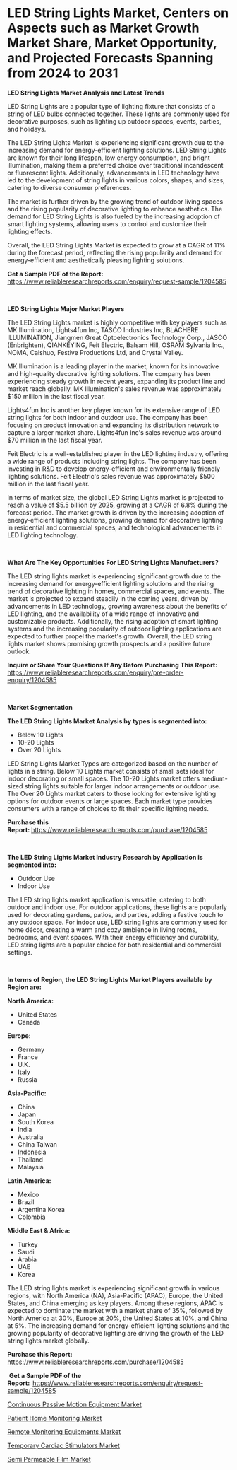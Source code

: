 <p><h1>LED String Lights Market, Centers on Aspects such as Market Growth Market Share, Market Opportunity, and Projected Forecasts Spanning from 2024 to 2031</h1></p><p><strong>LED String Lights Market Analysis and Latest Trends</strong></p>
<p><p>LED String Lights are a popular type of lighting fixture that consists of a string of LED bulbs connected together. These lights are commonly used for decorative purposes, such as lighting up outdoor spaces, events, parties, and holidays.</p><p>The LED String Lights Market is experiencing significant growth due to the increasing demand for energy-efficient lighting solutions. LED String Lights are known for their long lifespan, low energy consumption, and bright illumination, making them a preferred choice over traditional incandescent or fluorescent lights. Additionally, advancements in LED technology have led to the development of string lights in various colors, shapes, and sizes, catering to diverse consumer preferences.</p><p>The market is further driven by the growing trend of outdoor living spaces and the rising popularity of decorative lighting to enhance aesthetics. The demand for LED String Lights is also fueled by the increasing adoption of smart lighting systems, allowing users to control and customize their lighting effects.</p><p>Overall, the LED String Lights Market is expected to grow at a CAGR of 11% during the forecast period, reflecting the rising popularity and demand for energy-efficient and aesthetically pleasing lighting solutions.</p></p>
<p><strong>Get a Sample PDF of the Report:&nbsp;</strong> <a href="https://www.reliableresearchreports.com/enquiry/request-sample/1204585">https://www.reliableresearchreports.com/enquiry/request-sample/1204585</a></p>
<p>&nbsp;</p>
<p><strong>LED String Lights Major Market Players</strong></p>
<p><p>The LED String Lights market is highly competitive with key players such as MK Illumination, Lights4fun Inc, TASCO Industries Inc, BLACHERE ILLUMINATION, Jiangmen Great Optoelectronics Technology Corp., JASCO (Enbrighten), QIANKEYING, Feit Electric, Balsam Hill, OSRAM Sylvania Inc., NOMA, Caishuo, Festive Productions Ltd, and Crystal Valley.</p><p>MK Illumination is a leading player in the market, known for its innovative and high-quality decorative lighting solutions. The company has been experiencing steady growth in recent years, expanding its product line and market reach globally. MK Illumination's sales revenue was approximately $150 million in the last fiscal year.</p><p>Lights4fun Inc is another key player known for its extensive range of LED string lights for both indoor and outdoor use. The company has been focusing on product innovation and expanding its distribution network to capture a larger market share. Lights4fun Inc's sales revenue was around $70 million in the last fiscal year.</p><p>Feit Electric is a well-established player in the LED lighting industry, offering a wide range of products including string lights. The company has been investing in R&D to develop energy-efficient and environmentally friendly lighting solutions. Feit Electric's sales revenue was approximately $500 million in the last fiscal year.</p><p>In terms of market size, the global LED String Lights market is projected to reach a value of $5.5 billion by 2025, growing at a CAGR of 6.8% during the forecast period. The market growth is driven by the increasing adoption of energy-efficient lighting solutions, growing demand for decorative lighting in residential and commercial spaces, and technological advancements in LED lighting technology.</p></p>
<p>&nbsp;</p>
<p><strong>What Are The Key Opportunities For LED String Lights Manufacturers?</strong></p>
<p><p>The LED string lights market is experiencing significant growth due to the increasing demand for energy-efficient lighting solutions and the rising trend of decorative lighting in homes, commercial spaces, and events. The market is projected to expand steadily in the coming years, driven by advancements in LED technology, growing awareness about the benefits of LED lighting, and the availability of a wide range of innovative and customizable products. Additionally, the rising adoption of smart lighting systems and the increasing popularity of outdoor lighting applications are expected to further propel the market's growth. Overall, the LED string lights market shows promising growth prospects and a positive future outlook.</p></p>
<p><strong>Inquire or Share Your Questions If Any Before Purchasing This Report:</strong> <a href="https://www.reliableresearchreports.com/enquiry/pre-order-enquiry/1204585">https://www.reliableresearchreports.com/enquiry/pre-order-enquiry/1204585</a></p>
<p>&nbsp;</p>
<p><strong>Market Segmentation</strong></p>
<p><strong>The LED String Lights Market Analysis by types is segmented into:</strong></p>
<p><ul><li>Below 10 Lights</li><li>10-20 Lights</li><li>Over 20 Lights</li></ul></p>
<p><p>LED String Lights Market Types are categorized based on the number of lights in a string. Below 10 Lights market consists of small sets ideal for indoor decorating or small spaces. The 10-20 Lights market offers medium-sized string lights suitable for larger indoor arrangements or outdoor use. The Over 20 Lights market caters to those looking for extensive lighting options for outdoor events or large spaces. Each market type provides consumers with a range of choices to fit their specific lighting needs.</p></p>
<p><strong>Purchase this Report:&nbsp;</strong><a href="https://www.reliableresearchreports.com/purchase/1204585">https://www.reliableresearchreports.com/purchase/1204585</a></p>
<p>&nbsp;</p>
<p><strong>The LED String Lights Market Industry Research by Application is segmented into:</strong></p>
<p><ul><li>Outdoor Use</li><li>Indoor Use</li></ul></p>
<p><p>The LED string lights market application is versatile, catering to both outdoor and indoor use. For outdoor applications, these lights are popularly used for decorating gardens, patios, and parties, adding a festive touch to any outdoor space. For indoor use, LED string lights are commonly used for home décor, creating a warm and cozy ambience in living rooms, bedrooms, and event spaces. With their energy efficiency and durability, LED string lights are a popular choice for both residential and commercial settings.</p></p>
<p>&nbsp;</p>
<p><strong>In terms of Region, the LED String Lights Market Players available by Region are:</strong></p>
<p>
    <p> <strong> North America: </strong>
        <ul>
            <li>United States</li>
            <li>Canada</li>
        </ul>
        </p> 
    <p> <strong> Europe: </strong>
        <ul>
            <li>Germany</li>
            <li>France</li>
            <li>U.K.</li>
            <li>Italy</li>
            <li>Russia</li>
        </ul>
        </p> 
    <p> <strong> Asia-Pacific: </strong>
        <ul>
            <li>China</li>
            <li>Japan</li>
            <li>South Korea</li>
            <li>India</li>
            <li>Australia</li>
            <li>China Taiwan</li>
            <li>Indonesia</li>
            <li>Thailand</li>
            <li>Malaysia</li>
        </ul>
        </p> 
    <p> <strong> Latin America: </strong>
        <ul>
            <li>Mexico</li>
            <li>Brazil</li>
            <li>Argentina Korea</li>
            <li>Colombia</li>
        </ul>
        </p> 
    <p> <strong> Middle East & Africa: </strong>
        <ul>
            <li>Turkey</li>
            <li>Saudi</li>
            <li>Arabia</li>
            <li>UAE</li>
            <li>Korea</li>
        </ul>
    </p>
    </p>
<p><p>The LED string lights market is experiencing significant growth in various regions, with North America (NA), Asia-Pacific (APAC), Europe, the United States, and China emerging as key players. Among these regions, APAC is expected to dominate the market with a market share of 35%, followed by North America at 30%, Europe at 20%, the United States at 10%, and China at 5%. The increasing demand for energy-efficient lighting solutions and the growing popularity of decorative lighting are driving the growth of the LED string lights market globally.</p></p>
<p><strong>Purchase this Report: </strong><a href="https://www.reliableresearchreports.com/purchase/1204585">https://www.reliableresearchreports.com/purchase/1204585</a></p>
<p>&nbsp;<strong>Get a Sample PDF of the Report:&nbsp;&nbsp;</strong><a href="https://www.reliableresearchreports.com/enquiry/request-sample/1204585">https://www.reliableresearchreports.com/enquiry/request-sample/1204585</a></p>
<p><strong></strong></p>
<p><p><a href="https://github.com/fiixsa/Market-Research-Report-List-1/blob/main/continuous-passive-motion-equipment-market.md">Continuous Passive Motion Equipment Market</a></p><p><a href="https://github.com/antony131rp/Market-Research-Report-List-2/blob/main/patient-home-monitoring-market.md">Patient Home Monitoring Market</a></p><p><a href="https://github.com/ChiragRP21/Market-Research-Report-List-3/blob/main/remote-monitoring-equipments-market.md">Remote Monitoring Equipments Market</a></p><p><a href="https://github.com/cecuraprangm/Market-Research-Report-List-1/blob/main/temporary-cardiac-stimulators-market.md">Temporary Cardiac Stimulators Market</a></p><p><a href="https://github.com/Airanohannonzb68e5pb53oc1/Market-Research-Report-List-1/blob/main/semi-permeable-film-market.md">Semi Permeable Film Market</a></p></p>